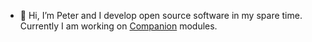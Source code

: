 - 👋 Hi, I’m Peter and I develop open source software in my spare time. Currently I am working on [Companion](https://bitfocus.io/companion) modules.


<!---
daniep01/daniep01 is a ✨ special ✨ repository because its `README.md` (this file) appears on your GitHub profile.
You can click the Preview link to take a look at your changes.
--->
